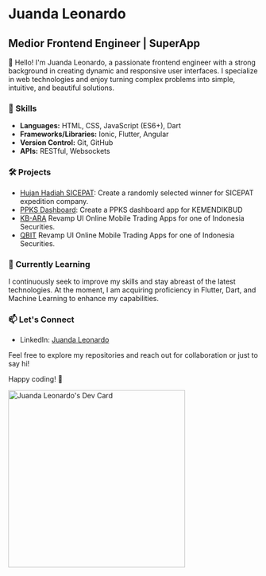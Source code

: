 # Juanda Leonardo
## Medior Frontend Engineer | SuperApp

👋 Hello! I'm Juanda Leonardo, a passionate frontend engineer with a strong background in creating dynamic and responsive user interfaces. I specialize in web technologies and enjoy turning complex problems into simple, intuitive, and beautiful solutions.

### 🚀 Skills

- **Languages:** HTML, CSS, JavaScript (ES6+), Dart
- **Frameworks/Libraries:** Ionic, Flutter, Angular
- **Version Control:** Git, GitHub
- **APIs:** RESTful, Websockets

### 🛠️ Projects

- [Hujan Hadiah SICEPAT](https://www.google.com/search?sca_esv=9717a7a1bb3ae0cc&q=hujan+hadiah+sicepat&tbm=isch&source=lnms&sa=X&ved=2ahUKEwip8eWknruEAxXZ4zgGHeiGAOYQ0pQJegQIDBAB&biw=1680&bih=849&dpr=2): Create a randomly selected winner for SICEPAT expedition company.
- [PPKS Dashboard](https://portalppks.kemdikbud.go.id/login): Create a PPKS dashboard app for KEMENDIKBUD
- [KB-ARA](https://play.google.com/store/apps/details?id=com.ara.kbvalbury&hl=en&gl=US) Revamp UI Online Mobile Trading Apps for one of Indonesia Securities. 
- [QBIT](https://play.google.com/store/apps/details?id=com.tf.eyzdealmobile&hl=in) Revamp UI Online Mobile Trading Apps for one of Indonesia Securities.


### 🌱 Currently Learning

I continuously seek to improve my skills and stay abreast of the latest technologies. At the moment, I am acquiring proficiency in Flutter, Dart, and Machine Learning to enhance my capabilities.

### 📫 Let's Connect

- LinkedIn: [Juanda Leonardo](https://www.linkedin.com/in/juanda-leonardo/)

Feel free to explore my repositories and reach out for collaboration or just to say hi!

Happy coding! 🚀

<a href="https://app.daily.dev/juandaleonardo"><img src="https://api.daily.dev/devcards/v2/P4pwlak5BpXX3queTNtzB.png?r=f97&type=default" width="356" alt="Juanda Leonardo's Dev Card"/></a>
